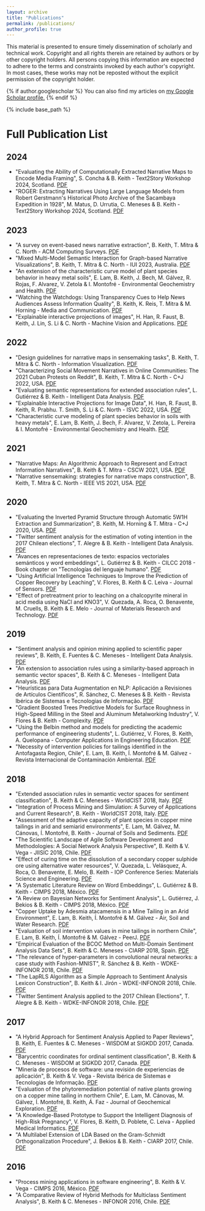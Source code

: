 ```yaml
---
layout: archive
title: "Publications"
permalink: /publications/
author_profile: true
---
```


This material is presented to ensure timely dissemination of scholarly and technical work. Copyright and all rights therein are retained by authors or by other copyright holders. All persons copying this information are expected to adhere to the terms and constraints invoked by each author's copyright. In most cases, these works may not be reposted without the explicit permission of the copyright holder. 

{% if author.googlescholar %}
  You can also find my articles on <u><a href="{{author.googlescholar}}">my Google Scholar profile</a>.</u>
{% endif %}

{% include base_path %}

# Full Publication List
## 2024
- "Evaluating the Ability of Computationally Extracted Narrative Maps to Encode Media Framing", S. Concha & B. Keith - Text2Story Workshop 2024, Scotland. [PDF](http://briankeithn.github.io/files/2024_Framing.pdf)
- "ROGER: Extracting Narratives Using Large Language Models from Robert Gerstmann's Historical Photo Archive of the Sacambaya Expedition in 1928", M. Matus, D. Urrutia, C. Meneses & B. Keith - Text2Story Workshop 2024, Scotland. [PDF](http://briankeithn.github.io/files/2024_ROGER.pdf)

## 2023
- "A survey on event-based news narrative extraction", B. Keith, T. Mitra & C. North - ACM Computing Surveys. [PDF](http://briankeithn.github.io/files/2023_CSUR.pdf)
- "Mixed Multi-Model Semantic Interaction for Graph-based Narrative Visualizations", B. Keith, T. Mitra & C. North - IUI 2023, Australia. [PDF](http://briankeithn.github.io/files/2023_IUI.pdf)
- "An extension of the characteristic curve model of plant species behavior in heavy metal soils", E. Lam, B. Keith, J. Bech, M. Gálvez, R. Rojas, F. Alvarez, V. Zetola & I. Montofré - Environmental Geochemistry and Health. [PDF](http://briankeithn.github.io/files/2023_Curves.pdf)
- "Watching the Watchdogs: Using Transparency Cues to Help News Audiences Assess Information Quality", B. Keith, K. Reis, T. Mitra & M. Horning - Media and Communication. [PDF](http://briankeithn.github.io/files/2023_MaC.pdf)
- "Explainable interactive projections of images", H. Han, R. Faust, B. Keith, J. Lin, S. Li & C. North - Machine Vision and Applications. [PDF](http://briankeithn.github.io/files/2023_MVA.pdf)

## 2022
- "Design guidelines for narrative maps in sensemaking tasks", B. Keith, T. Mitra & C. North - Information Visualization. [PDF](http://briankeithn.github.io/files/2022_InfoVis.pdf)
- "Characterizing Social Movement Narratives in Online Communities: The 2021 Cuban Protests on Reddit", B. Keith, T. Mitra & C. North - C+J 2022, USA. [PDF](http://briankeithn.github.io/files/2022_CJ.pdf)
- "Evaluating semantic representations for extended association rules", L. Gutiérrez & B. Keith - Intelligent Data Analysis.  [PDF](http://briankeithn.github.io/files/2022_AR_SVS.pdf)
- "Explainable Interactive Projections for Image Data", H. Han, R. Faust, B. Keith, R. Prabhu. T. Smith, S. Li & C. North - ISVC 2022, USA. [PDF](http://briankeithn.github.io/files/2022_ISVC.pdf) 
- "Characteristic curve modeling of plant species behavior in soils with heavy metals", E. Lam, B. Keith, J. Bech, F. Alvarez, V. Zetola, L. Pereira & I. Montofré - Environmental Geochemistry and Health. [PDF](http://briankeithn.github.io/files/2022_Curves.pdf)

## 2021
- "Narrative Maps: An Algorithmic Approach to Represent and Extract Information Narratives", B. Keith & T. Mitra - CSCW 2021, USA. [PDF](http://briankeithn.github.io/files/2021_CSCW.pdf)
- "Narrative sensemaking: strategies for narrative maps construction", B. Keith, T. Mitra & C. North - IEEE VIS 2021, USA. [PDF](http://briankeithn.github.io/files/2021_VIS.pdf)

## 2020
- "Evaluating the Inverted Pyramid Structure through Automatic 5W1H Extraction and Summarization", B. Keith, M. Horning & T. Mitra - C+J 2020, USA. [PDF](http://briankeithn.github.io/files/2020_CJ.pdf)
- "Twitter sentiment analysis for the estimation of voting intention in the 2017 Chilean elections", T. Alegre & B. Keith - Intelligent Data Analysis. [PDF](http://briankeithn.github.io/files/2020_IDA_TAS_Final.pdf)
- "Avances en representaciones de texto: espacios vectoriales semánticos y word embeddings", L. Gutiérrez & B. Keith - CILCC 2018 - Book chapter on "Tecnologías del lenguaje humano". [PDF](http://briankeithn.github.io/files/2020_TLH.pdf)
- "Using Artificial Intelligence Techniques to Improve the Prediction of Copper Recovery by Leaching", V. Flores, B. Keith & C. Leiva - Journal of Sensors. [PDF](http://briankeithn.github.io/files/2020_Sensors.pdf)
- "Effect of pretreatment prior to leaching on a chalcopyrite mineral in acid media using NaCl and KNO3", V. Quezada, A. Roca, O. Benavente, M. Cruells, B. Keith & E. Melo - Journal of Materials Research and Technology. [PDF](http://briankeithn.github.io/files/2020_Materials.pdf)

## 2019
- "Sentiment analysis and opinion mining applied to scientific paper reviews", B. Keith, E. Fuentes & C. Meneses - Intelligent Data Analysis. [PDF](http://briankeithn.github.io/files/2019_IDA_Reviews.pdf)
- "An extension to association rules using a similarity-based approach in semantic vector spaces", B. Keith & C. Meneses - Intelligent Data Analysis. [PDF](http://briankeithn.github.io/files/2019_IDA_AR_SVS.pdf)
- "Heurísticas para Data Augmentation en NLP: Aplicación a Revisiones de Artículos Científicos", R. Sánchez, C. Meneses & B. Keith - Revista Ibérica de Sistemas e Tecnologias de Informação. [PDF](http://briankeithn.github.io/files/2019_RISTI.pdf)
- "Gradient Boosted Trees Predictive Models for Surface Roughness in High-Speed Milling in the Steel and Aluminum Metalworking Industry", V. Flores & B. Keith - Complexity. [PDF](http://briankeithn.github.io/files/2019_Complexity.pdf)
- "Using the Belbin method and models for predicting the academic performance of engineering students", L. Gutiérrez, V. Flores, B. Keith, A. Quelopana - Computer Applications in Engineering Education. [PDF](http://briankeithn.github.io/files/2019_CAE.pdf)
- "Necessity of intervention policies for tailings identified in the Antofagasta Region, Chile", E. Lam, B. Keith, Í. Montofré & M. Gálvez - Revista Internacional de Contaminación Ambiental. [PDF](http://briankeithn.github.io/files/2019_RICA.pdf)

## 2018
- "Extended association rules in semantic vector spaces for sentiment classification", B. Keith & C. Meneses - WorldCIST 2018, Italy. [PDF](http://briankeithn.github.io/files/2018_AR_SVS.pdf)
- "Integration of Process Mining and Simulation: A Survey of Applications and Current Research", B. Keith - WorldCIST 2018, Italy. [PDF](http://briankeithn.github.io/files/2018_WorldCIST_ProM.pdf)
- "Assessment of the adaptive capacity of plant species in copper mine tailings in arid and semiarid environments", E. Lam, M. Gálvez, M. Cánovas, Í. Montofré, B. Keith - Journal of Soils and Sediments. [PDF](http://briankeithn.github.io/files/2018_Soils.pdf)
- "The Scientific Landscape of Agile Software Development and Methodologies: A Social Network Analysis Perspective", B. Keith & V. Vega - JIISIC 2018, Chile. [PDF](http://briankeithn.github.io/files/2018_JIISIC.pdf)
- "Effect of curing time on the dissolution of a secondary copper sulphide ore using alternative water resources", V. Quezada, L. Velásquez, A. Roca, O. Benavente, E. Melo, B. Keith - IOP Conference Series: Materials Science and Engineering. [PDF](http://briankeithn.github.io/files/2018_IOP.pdf)
- "A Systematic Literature Review on Word Embeddings", L. Gutiérrez & B. Keith - CIMPS 2018, México. [PDF](http://briankeithn.github.io/files/2018_CIMPS_Embeddings.pdf)
- "A Review on Bayesian Networks for Sentiment Analysis", L. Gutiérrez, J. Bekios & B. Keith - CIMPS 2018, México. [PDF](http://briankeithn.github.io/files/2018_CIMPS_Bayes.pdf)
- "Copper Uptake by Adesmia atacamensis in a Mine Tailing in an Arid Environment", E. Lam, B. Keith, Í. Montofré & M. Gálvez - Air, Soil and Water Research. [PDF](http://briankeithn.github.io/files/2018_ASW.pdf)
- "Evaluation of soil intervention values in mine tailings in northern Chile", E. Lam, B. Keith, Í. Montofré & M. Gálvez - PeerJ. [PDF](http://briankeithn.github.io/files/2018_PeerJ.pdf)
- "Empirical Evaluation of the BCOC Method on Multi-Domain Sentiment Analysis Data Sets", B. Keith & C. Meneses - CIARP 2018, Spain. [PDF](http://briankeithn.github.io/files/2018_CIARP.pdf)
- "The relevance of hyper-parameters in convolutional neural networks: a case study with Fashion-MNIST", R. Sánchez & B. Keith - WDKE-INFONOR 2018, Chile. [PDF](http://briankeithn.github.io/files/2018_WDKE_MNIST.pdf)
- "The LapRLS Algorithm as a Simple Approach to Sentiment Analysis Lexicon Construction", B. Keith & I. Jirón - WDKE-INFONOR 2018, Chile. [PDF](http://briankeithn.github.io/files/2018_WDKE_LapRLS.pdf)
- "Twitter Sentiment Analysis applied to the 2017 Chilean Elections", T. Alegre & B. Keith - WDKE-INFONOR 2018, Chile. [PDF](http://briankeithn.github.io/files/2018_WDKE_Elections.pdf)

## 2017
- "A Hybrid Approach for Sentiment Analysis Applied to Paper Reviews", B. Keith, E. Fuentes & C. Meneses - WISDOM at SIGKDD 2017, Canada. [PDF](http://briankeithn.github.io/files/2017_WISDOM_Reviews.pdf)
- "Barycentric coordinates for ordinal sentiment classification", B. Keith & C. Meneses - WISDOM at SIGKDD 2017, Canada. [PDF](http://briankeithn.github.io/files/2017_WISDOM_BCOC.pdf)
- "Minería de procesos de software: una revisión de experiencias de aplicación", B. Keith & V. Vega - Revista Ibérica de Sistemas e Tecnologias de Informação. [PDF](http://briankeithn.github.io/files/2017_RISTI.pdf)
- "Evaluation of the phytoremediation potential of native plants growing on a copper mine tailing in northern Chile", E. Lam, M. Cánovas, M. Gálvez, Í. Montofré, B. Keith, Á. Faz - Journal of Geochemical Exploration. [PDF](http://briankeithn.github.io/files/2017_Geochemical.pdf)
- "A Knowledge-Based Prototype to Support the Intelligent Diagnosis of High-Risk Pregnancy", V. Flores, B. Keith, D. Poblete, C. Leiva - Applied Medical Informatics. [PDF](http://briankeithn.github.io/files/2017_Medical.pdf)
- "A Multilabel Extension of LDA Based on the Gram-Schmidt Orthogonalization Procedure", J. Bekios & B. Keith - CIARP 2017, Chile. [PDF](http://briankeithn.github.io/files/2017_CIARP.pdf)

## 2016
- "Process mining applications in software engineering", B. Keith & V. Vega - CIMPS 2016, México. [PDF](http://briankeithn.github.io/files/2016_CIMPS.pdf)
- "A Comparative Review of Hybrid Methods for Multiclass Sentiment Analysis", B. Keith & C. Meneses - INFONOR 2016, Chile. [PDF](http://briankeithn.github.io/files/2016_INFONOR.pdf)
